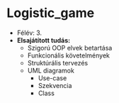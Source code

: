 # Logistic_game

* Félév: 3.
* **Elsajátított tudás:**
  * Szigorú OOP elvek betartása
  * Funkcionális követelmények
  * Struktúrális tervezés
  * UML diagramok
    * Use-case
    * Szekvencia
    * Class
